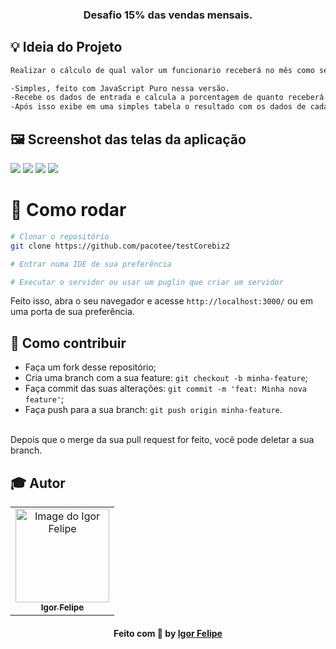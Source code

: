 <h3 align="center">
  Desafio 15% das vendas mensais.
</h3>

## :bulb: Ideia do Projeto

```bash
Realizar o cálculo de qual valor um funcionario receberá no mês como segundo desafio no Go Beyond da Corebiz.

-Simples, feito com JavaScript Puro nessa versão.
-Recebe os dados de entrada e calcula a porcentagem de quanto receberá determinado vendedor.
-Após isso exibe em uma simples tabela o resultado com os dados de cada vendedor.

```
## 🖼 Screenshot das telas da aplicação 

<div>
  <img src="https://user-images.githubusercontent.com/83182736/133675300-33ba9c21-bd75-411a-a0ef-18845bd0a94f.png" />
  <img src="https://user-images.githubusercontent.com/83182736/133675305-5ef9bd35-a94f-472d-8382-0954b68fff7f.png" />
  <img src="https://user-images.githubusercontent.com/83182736/133675307-726602a6-6c2a-40dc-bbb3-394a12211c07.png" />
  <img src="https://user-images.githubusercontent.com/83182736/133675309-2ef6cf7d-302a-445f-b6e1-802ae0c2ddb5.png" />
</div
<br/>
  
 # 👷 Como rodar

```bash
# Clonar o repositório
git clone https://github.com/pacotee/testCorebiz2

# Entrar numa IDE de sua preferência 

# Executar o servidor ou usar um puglin que criar um servidor

```

Feito isso, abra o seu navegador e acesse `http://localhost:3000/`
ou em uma porta de sua preferência.

 ## 🤔 Como contribuir <br/>

- Faça um fork desse repositório; <br/>
- Cria uma branch com a sua feature: `git checkout -b minha-feature`;<br/>
- Faça commit das suas alterações: `git commit -m 'feat: Minha nova feature'`; <br/>
- Faça push para a sua branch: `git push origin minha-feature`.<br/>
<br/>
Depois que o merge da sua pull request for feito, você pode deletar a sua branch. <br/>


## :mortar_board: Autor

<table align="center">
    <tr>
        <td align="center">
            <a href="https://github.com/pacotee">
                <img src="https://user-images.githubusercontent.com/83182736/128571620-d38188d7-0a0c-4d80-a1cb-84cc174f76c3.jpeg" width="150px;" alt="Image do Igor Felipe" />
                <br />
                <sub><b>Igor Felipe</b></sub>
            </a>
        </td>    
    </tr>
</table>
<h4 align="center">
   Feito com 💜 by  <a href="https://www.linkedin.com/in/igor-felipe-5263b8212/" target="_blank"> Igor Felipe </a>
</h4>
